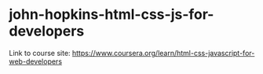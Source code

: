 # john-hopkins-html-css-js-for-developers

Link to course site: https://www.coursera.org/learn/html-css-javascript-for-web-developers 
